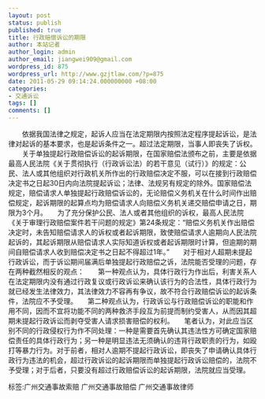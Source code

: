 ```yaml
---
layout: post
status: publish
published: true
title: 行政赔偿诉讼的期限
author: 本站记者
author_login: admin
author_email: jiangwei909@gmail.com
wordpress_id: 875
wordpress_url: http://www.gzjtlaw.com/?p=875
date: 2011-05-29 09:14:24.000000000 +08:00
categories:
- 交通诉讼
tags: []
comments: []
---
```

　　依据我国法律之规定，起诉人应当在法定期限内按照法定程序提起诉讼，是法律对起诉的基本要求，也是起诉条件之一。超过法定期限，当事人即丧失了诉权。 　　关于单独提起行政赔偿诉讼的起诉期限，在国家赔偿法颁布之前，主要是依据最高人民法院《关于贯彻执行（行政诉讼法）的若干意见（试行）》的规定：公民、法人或其他组织对行政机关所作出的行政赔偿决定不服，可以在接到行政赔偿决定书之日起30日内向法院提起诉讼；法律、法规另有规定的除外。国家赔偿法规定，赔偿请求人单独提起行政赔偿诉讼的，无论赔偿义务机关在什么时间作出赔偿规定，起诉期限的起算点均为赔偿请求人向赔偿义务机关递交赔偿申请之日，期限为3个月。　　为了充分保护公民、法人或者其他组织的诉权，最高人民法院《关于审理行政赔偿案件若干问题的规定》第24条规定：&ldquo;赔偿义务机关作出赔偿决定时，未告知赔偿请求人的诉权或者起诉期限，致使赔偿请求人逾期向人民法院起诉的，其起诉期限从赔偿请求人实际知道诉权或者起诉期限时计算，但逾期的期间自赔偿请求人收到赔偿决定书之日起不得超过1年。&rdquo;　　对于相对人超期未提起行政诉讼，而于诉讼期间届满后单独提起行政赔偿之诉，法院能否受理的问题，存在两种截然相反的观点：　　第一种观点认为，具体行政行为作出后，利害关系人在法定期限内没有通过行政复议或行政诉讼来确认该行为的合法性，具体行政行为就已经发生法律效力，其法律效力不容再有争议，故不符合行政赔偿诉讼的起诉条件，法院应不予受理。　　第二种观点认为，行政诉讼与行政赔偿诉讼的职能和作用不同，因而不宜将功能不同的两种救济手段互为前提而制约受害人，从而因其超期未提起行政诉讼而剥夺受害人请求损害赔偿的权利。　　笔者认为，对此应当区别不同的行政侵权行为作不同处理：一种是需要首先确认其违法性方可确定国家赔偿责任的具体行政行为；另一种是明显违法无须确认的违背行政职责的行为，如殴打等暴力行为。对于前者，相对人逾期不提起行政诉讼，即丧失了申请确认具体行政行为违法的机会，超过行政诉讼的起诉期限而单独提起行政诉讼赔偿的，法院不予受理；对于后者，只要没有超过行政赔偿诉讼的起诉期限，法院就应当受理。 标签:广州交通事故索赔 广州交通事故赔偿 广州交通事故律师
